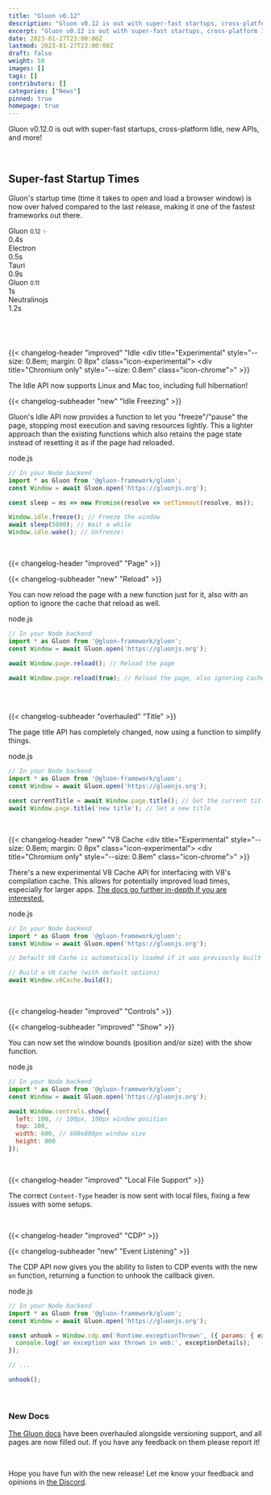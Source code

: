 ```yaml
---
title: "Gluon v0.12"
description: "Gluon v0.12 is out with super-fast startups, cross-platform Idle, new APIs, and more!"
excerpt: "Gluon v0.12 is out with super-fast startups, cross-platform Idle, new APIs, and more!"
date: 2023-01-27T23:00:00Z
lastmod: 2023-01-27T23:00:00Z
draft: false
weight: 50
images: []
tags: []
contributors: []
categories: ["News"]
pinned: true
homepage: true
---
```


Gluon v0.12.0 is out with super-fast startups, cross-platform Idle, new APIs, and more!

<br>

## Super-fast Startup Times

Gluon's startup time (time it takes to open and load a browser window) is now over halved compared to the last release, making it one of the fastest frameworks out there.

<div class="chart">
<div>
<span>Gluon <small>0.12 ✨</small></span>
<div class="glow" style="--glow-hue: 320; width: calc((100% - 140px) * 0.33)">0.4s</div>
</div>
<div>
<span>Electron</span>
<div style="width: calc((100% - 140px) * 0.41)">0.5s</div>
</div>
<div>
<span>Tauri</span>
<div style="width: calc((100% - 140px) * 0.75)">0.9s</div>
</div>
<div>
<span>Gluon <small>0.11</small></span>
<div style="--glow-hue: 320; width: calc((100% - 140px) * 0.83)">1s</div>
</div>
<div>
<span>Neutralinojs</span>
<div style="width: calc((100% - 140px) * 1)">1.2s</div>
</div>
</div>

<div style="margin-bottom: 40px"></div>

<br>

{{< changelog-header "improved" "Idle <div title=\"Experimental\" style=\"--size: 0.8em; margin: 0 8px\" class=\"icon-experimental\"></div> <div title=\"Chromium only\" style=\"--size: 0.8em\" class=\"icon-chrome\"></div>" >}}

The Idle API now supports Linux and Mac too, including full hibernation!

{{< changelog-subheader "new" "Idle Freezing" >}}

Gluon's Idle API now provides a function to let you "freeze"/"pause" the page, stopping most execution and saving resources lightly. This a lighter approach than the existing functions which also retains the page state instead of resetting it as if the page had reloaded.

<div class="glow" style="--glow-hue: 320">
<div class="filename">node.js</div>

```js
// In your Node backend
import * as Gluon from '@gluon-framework/gluon';
const Window = await Gluon.open('https://gluonjs.org');

const sleep = ms => new Promise(resolve => setTimeout(resolve, ms));

Window.idle.freeze(); // Freeze the window
await sleep(5000); // Wait a while
Window.idle.wake(); // Unfreeze!
```

</div>

<br>

{{< changelog-header "improved" "Page" >}}

{{< changelog-subheader "new" "Reload" >}}

You can now reload the page with a new function just for it, also with an option to ignore the cache that reload as well.

<div class="glow" style="--glow-hue: 320">
<div class="filename">node.js</div>

```js
// In your Node backend
import * as Gluon from '@gluon-framework/gluon';
const Window = await Gluon.open('https://gluonjs.org');

await Window.page.reload(); // Reload the page

await Window.page.reload(true); // Reload the page, also ignoring cache for it
```

</div>

<div style="margin-bottom: 60px"></div>

{{< changelog-subheader "overhauled" "Title" >}}

The page title API has completely changed, now using a function to simplify things.

<div class="glow" style="--glow-hue: 320">
<div class="filename">node.js</div>

```js
// In your Node backend
import * as Gluon from '@gluon-framework/gluon';
const Window = await Gluon.open('https://gluonjs.org');

const currentTitle = await Window.page.title(); // Get the current title
await Window.page.title('new title'); // Set a new title
```

</div>

<br>

{{< changelog-header "new" "V8 Cache <div title=\"Experimental\" style=\"--size: 0.8em; margin: 0 8px\" class=\"icon-experimental\"></div> <div title=\"Chromium only\" style=\"--size: 0.8em\" class=\"icon-chrome\"></div>" >}}

There's a new experimental V8 Cache API for interfacing with V8's compilation cache. This allows for potentially improved load times, especially for larger apps. [The docs go further in-depth if you are interested.](/docs/window-api/v8-cache/)

<div class="glow" style="--glow-hue: 320">
<div class="filename">node.js</div>

```js
// In your Node backend
import * as Gluon from '@gluon-framework/gluon';
const Window = await Gluon.open('https://gluonjs.org');

// Default V8 Cache is automatically loaded if it was previously built

// Build a V8 Cache (with default options)
await Window.v8Cache.build();
```

</div>

<br>

{{< changelog-header "improved" "Controls" >}}

{{< changelog-subheader "improved" "Show" >}}

You can now set the window bounds (position and/or size) with the show function.

<div class="glow" style="--glow-hue: 320">
<div class="filename">node.js</div>

```js
// In your Node backend
import * as Gluon from '@gluon-framework/gluon';
const Window = await Gluon.open('https://gluonjs.org');

await Window.controls.show({
  left: 100, // 100px, 100px window position
  top: 100,
  width: 600, // 600x800px window size
  height: 800
});
```

</div>

<br>

{{< changelog-header "improved" "Local File Support" >}}

The correct `Content-Type` header is now sent with local files, fixing a few issues with some setups.

<br>

{{< changelog-header "improved" "CDP" >}}

{{< changelog-subheader "new" "Event Listening" >}}

The CDP API now gives you the ability to listen to CDP events with the new `on` function, returning a function to unhook the callback given.

<div class="glow" style="--glow-hue: 320">
<div class="filename">node.js</div>

```js
// In your Node backend
import * as Gluon from '@gluon-framework/gluon';
const Window = await Gluon.open('https://gluonjs.org');

const unhook = Window.cdp.on('Runtime.exceptionThrown', ({ params: { exceptionDetails } }) => {
  console.log('an exception was thrown in web:', exceptionDetails);
});

// ...

unhook();
```

</div>

<br>

### New Docs

[The Gluon docs](/docs/guide/introduction/) have been overhauled alongside versioning support, and all pages are now filled out. If you have any feedback on them please report it!

<br>

Hope you have fun with the new release! Let me know your feedback and opinions in [the Discord](https://discord.com/invite/RFtUCA8fST).
